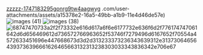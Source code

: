 
[zzzzz-1747183295gonrg9tw4aagwyg](https://github.com/user-attachments/assets/7a71c595-6d72-4f46-93e3-8dd60955b2c7)
.com/user-attachments/assets/a15378e2-16a5-49bb-a1b9-11e4d46de57e)
![images (41)](https://github.com/user-attachments/assets/944c52a6-2e6e-4040-a69f-9725c0d2ee9f)
![images (38)](https://github.com/user-attachments/assets/b565e8c6-42e4-4822-a000-db07e0b64f72)
![68747470733a2f2f73332e616d617a6f6e6177732e636f6d2f776174747061642d6d656469612d736572766963652f53746f7279496d6167652f70554a4572633451696e447668673d3d2d313233373236343639312e313730646564393736396661626465663132313238303033343836342e706e67](https://github.com/user-attachments/assets/b3ab8e58-694c-419b-8961-ea319a53316e)
